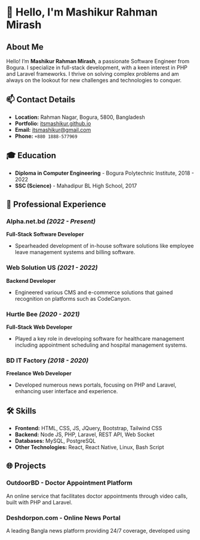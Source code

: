 # 👋 Hello, I'm Mashikur Rahman Mirash

## About Me

Hello! I’m **Mashikur Rahman Mirash**, a passionate Software Engineer from Bogura. I specialize in full-stack development, with a keen interest in PHP and Laravel frameworks. I thrive on solving complex problems and am always on the lookout for new challenges and technologies to conquer.

## 📫 Contact Details

- **Location:** Rahman Nagar, Bogura, 5800, Bangladesh
- **Portfolio:** [itsmashikur.github.io](https://itsmashikur.github.io)
- **Email:** [itsmashikur@gmail.com](mailto:itsmashikur@gmail.com)
- **Phone:** `+880 1888-577969`

## 🎓 Education

- **Diploma in Computer Engineering** - Bogura Polytechnic Institute, 2018 - 2022
- **SSC (Science)** - Mahadipur BL High School, 2017

## 💼 Professional Experience

### Alpha.net.bd *(2022 - Present)*
**Full-Stack Software Developer**
- Spearheaded development of in-house software solutions like employee leave management systems and billing software.

### Web Solution US *(2021 - 2022)*
**Backend Developer**
- Engineered various CMS and e-commerce solutions that gained recognition on platforms such as CodeCanyon.

### Hurtle Bee *(2020 - 2021)*
**Full-Stack Web Developer**
- Played a key role in developing software for healthcare management including appointment scheduling and hospital management systems.

### BD IT Factory *(2018 - 2020)*
**Freelance Web Developer**
- Developed numerous news portals, focusing on PHP and Laravel, enhancing user interface and experience.

## 🛠 Skills

- **Frontend:** HTML, CSS, JS, JQuery, Bootstrap, Tailwind CSS
- **Backend:** Node JS, PHP, Laravel, REST API, Web Socket
- **Databases:** MySQL, PostgreSQL
- **Other Technologies:** React, React Native, Linux, Bash Script

## 🌐 Projects

### OutdoorBD - Doctor Appointment Platform
An online service that facilitates doctor appointments through video calls, built with PHP and Laravel.

### Deshdorpon.com - Online News Portal
A leading Bangla news platform providing 24/7 coverage, developed using
